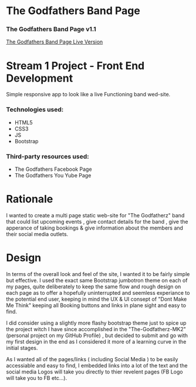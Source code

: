# The Godfathers Band Page

### The Godfathers Band Page v1.1

[The Godfathers Band Page Live Version](dalyddaly.github.io)

# Stream 1 Project - Front End Development

Simple responsive app to look like a live Functioning band wed-site.

### Technologies used:

+ HTML5 
+ CSS3
+ JS
+ Bootstrap

### Third-party resources used:

+ The Godfathers Facebook Page 
+ The Godfathers You Yube Page

# Rationale

I wanted to create a multi page static web-site for "The Godfatherz" band that could list upcoming events , give contact details for the band , give the apperance of taking bookings & give information about the members and their social media outlets.

# Design 

In terms of the overall look and feel of the site, I wanted it to be fairly simple but effective. I used the exact same Bootstrap jumbotron theme on each of my pages, quite deliberately to keep the same flow and rough design on each page as to offer a hopefully uninterrupted and seemless experiance to the potential end user, keeping in mind the UX & UI consept of "Dont Make Me Think" keeping all Booking buttons and links in plane sight and easy to find.

I did consider using a slightly more flashy bootstrap theme just to spice up the project witch I have since accomplished in the "The-Godfatherz-MK2" (personal project on my GitHub Profile) , but decided to submit and go with my first design in the end as I considered it more of a learning curve in the initial stages.

As I wanted all of the pages/links ( including Social Media ) to be easily accessiable and easy to find, I embedded links into a lot of the text and the social media Logos will take you directly to thier revelent pages (FB Logo will take you to FB etc...).






